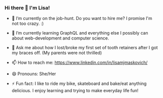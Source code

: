 ### Hi there 👋 I'm Lisa!


- 🔭 I’m currently on the job-hunt.  Do you want to hire me?  I promise I'm not too crazy. :)  

- 🌱 I’m currently learning GraphQL and everything else I possibly can about web-development and computer science.

- 💬 Ask me about how I lost/broke my first set of tooth retainers after I got my braces off.  (My parents were not thrilled) 

- 📫 How to reach me: https://www.linkedin.com/in/lisamjmaskovich/

- 😄 Pronouns: She/Her

- ⚡ Fun fact: I like to ride my bike, skateboard and bake/eat anything delicious.  I enjoy learning and trying to make everyday life fun!

